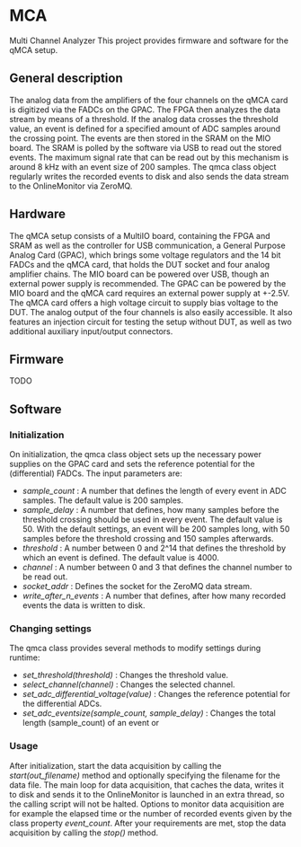 # MCA
Multi Channel Analyzer
This project provides firmware and software for the qMCA setup.


## General description
The analog data from the amplifiers of the four channels on the qMCA card is digitized via the FADCs on the GPAC. The FPGA then analyzes the data stream by means of a threshold. If the analog data crosses the threshold value, an event is defined for a specified amount of ADC samples around the crossing point. The events are then stored in the SRAM on the MIO board.
The SRAM is polled by the software via USB to read out the stored events. The maximum signal rate that can be read out by this mechanism is around 8 kHz with an event size of 200 samples.
The qmca class object regularly writes the recorded events to disk and also sends the data stream to the OnlineMonitor via ZeroMQ.

## Hardware
The qMCA setup consists of a MultiIO board, containing the FPGA and SRAM as well as the controller for USB communication, a General Purpose Analog Card (GPAC), which brings some voltage regulators and the 14 bit FADCs and the qMCA card, that holds the DUT socket and four analog amplifier chains. The MIO board can be powered over USB, though an external power supply is recommended. The GPAC can be powered by the MIO board and the qMCA card requires an external power supply at +-2.5V.
The qMCA card offers a high voltage circuit to supply bias voltage to the DUT. The analog output of the four channels is also easily accessible. It also features an injection circuit for testing the setup without DUT, as well as two additional auxiliary input/output connectors.   

## Firmware
TODO


## Software
### Initialization
On initialization, the qmca class object sets up the necessary power supplies on the GPAC card and sets the reference potential for the (differential) FADCs.
The input parameters are:
- *sample_count* : A number that defines the length of every event in ADC samples. The default value is 200 samples.
- *sample_delay* : A number that defines, how many samples before the threshold crossing should be used in every event. The default value is 50. With the default settings, an event will be 200 samples long, with 50 samples before the threshold crossing and 150 samples afterwards.
- *threshold* : A number between 0 and 2^14 that defines the threshold by which an event is defined. The default value is 4000.
- *channel* : A number between 0 and 3 that defines the channel number to be read out.
- *socket_addr* : Defines the socket for the ZeroMQ data stream.
- *write_after_n_events* : A number that defines, after how many recorded events the data is written to disk.

### Changing settings
The qmca class provides several methods to modify settings during runtime:
- *set_threshold(threshold)* : Changes the threshold value.
- *select_channel(channel)* : Changes the selected channel.
- *set_adc_differential_voltage(value)* : Changes the reference potential for the differential ADCs.
- *set_adc_eventsize(sample_count, sample_delay)* : Changes the total length (sample_count) of an event or 

### Usage
After initialization, start the data acquisition by calling the *start(out_filename)* method and optionally specifying the filename for the data file. The main loop for data acquisition, that caches the data, writes it to disk and sends it to the OnlineMonitor is launched in an extra thread, so the calling script will not be halted.
Options to monitor data acquisition are for example the elapsed time or the number of recorded events given by the class property *event_count*.
After your requirements are met, stop the data acquisition by calling the *stop()* method.





